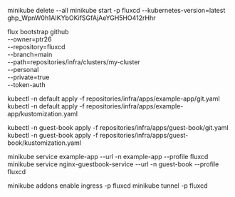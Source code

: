 minikube delete --all
minikube start -p fluxcd --kubernetes-version=latest
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

flux bootstrap github \
  --owner=ptr26 \
  --repository=fluxcd \
  --branch=main \
  --path=repositories/infra/clusters/my-cluster \
  --personal \
  --private=true \
  --token-auth

kubectl -n default apply -f repositories/infra/apps/example-app/git.yaml
kubectl -n default apply -f repositories/infra/apps/example-app/kustomization.yaml

kubectl -n guest-book apply -f repositories/infra/apps/guest-book/git.yaml
kubectl -n guest-book apply -f repositories/infra/apps/guest-book/kustomization.yaml

minikube service example-app --url -n example-app --profile fluxcd
minikube service nginx-guestbook-service --url -n guest-book --profile fluxcd


minikube addons enable ingress -p fluxcd
minikube tunnel -p fluxcd